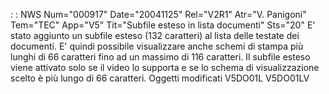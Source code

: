  :  : NWS Num="000917" Date="20041125" Rel="V2R1" Atr="V. Panigoni" Tem="TEC" App="V5" Tit="Subfile esteso in lista documenti" Sts="20"
E' stato aggiunto un subfile esteso (132 caratteri) al lista delle testate dei documenti.
E' quindi possibile visualizzare anche schemi di stampa più lunghi di 66 caratteri fino ad un massimo di 116 caratteri.
Il subfile esteso viene attivato solo se il video lo supporta e se lo schema di visualizzazione scelto è più lungo di 66 caratteri.
Oggetti modificati
V5DO01L
V5DO01LV
